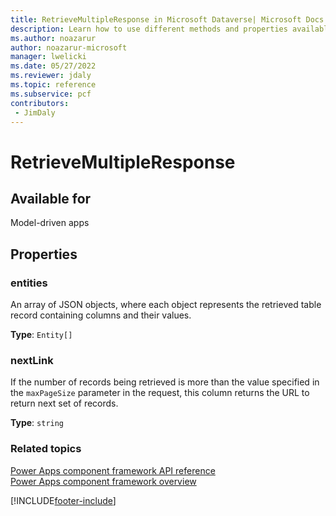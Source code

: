 ```yaml
---
title: RetrieveMultipleResponse in Microsoft Dataverse| Microsoft Docs
description: Learn how to use different methods and properties available for RetrieveMultipleResponse in Power Apps component framework.
ms.author: noazarur
author: noazarur-microsoft
manager: lwelicki
ms.date: 05/27/2022
ms.reviewer: jdaly
ms.topic: reference
ms.subservice: pcf
contributors:
 - JimDaly
---
```


# RetrieveMultipleResponse

## Available for 

Model-driven apps

## Properties

### entities

An array of JSON objects, where each object represents the retrieved table record containing columns and their values.

**Type**: `Entity[]`

### nextLink

If the number of records being retrieved is more than the value specified in the `maxPageSize` parameter in the request, this column returns the URL to return next set of records.

**Type**: `string`


### Related topics

[Power Apps component framework API reference](../reference/index.md)<br/>
[Power Apps component framework overview](../overview.md)

[!INCLUDE[footer-include](../../../includes/footer-banner.md)]